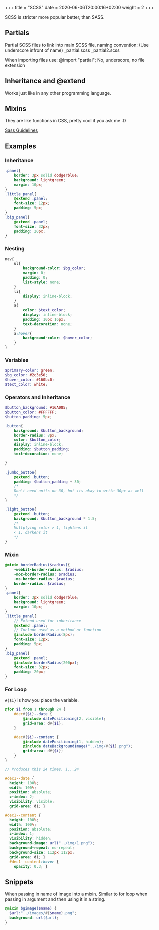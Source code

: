 +++
title = "SCSS"
date = 2020-06-06T20:00:16+02:00
weight = 2
+++

SCSS is stricter more popular better, than SASS.


## Partials

Partial SCSS files to link into main SCSS file, naming convention: (Use underscore infront of name)
_partial.scss
_partial2.scss

When importing files use:
@import "partial";
No, underscore, no file extension

## Inheritance and @extend

Works just like in any other programming language.

## Mixins

They are like functions in CSS, pretty cool if you ask me :D

[Sass Guidelines](https://sass-guidelin.es/)

## Examples

### Inheritance

```scss
.panel{
    border: 3px solid dodgerblue;
    background: lightgreen;
    margin: 10px;
}
.little_panel{
    @extend .panel;
    font-size: 12px;
    padding: 5px;
}
.big_panel{
    @extend .panel;
    font-size: 32px;
    padding: 20px;
}
```

### Nesting

```scss
nav{
    ul{
        background-color: $bg_color;
        margin: 0;
        padding: 0;
        list-style: none;
    }
    li{
        display: inline-block;
    }
    a{
        color: $text_color;
        display: inline-block;
        padding: 10px 16px;
        text-decoration: none;
    }
    a:hover{
        background-color: $hover_color;
    }
}
```

### Variables

```scss
$primary-color: green;
$bg_color: #2c3e50;
$hover_color: #160bc0;
$text_color: white;
```

### Operators and Inheritance

```scss
$button_background: #16A085;
$button_color: #FFFFFF;
$button_padding: 5px;

.button{
    background: $button_background;
    border-radius: 8px;
    color: $button_color;
    display: inline-block;
    padding: $button_padding;
    text-decoration: none;

}

.jumbo_button{
    @extend .button;
    padding: $button_padding + 30;
    /*
    Don't need units on 30, but its okay to write 30px as well
    */
}

.light_button{
    @extend .button;
    background: $button_background * 1.5;
    /*
    Multplying color > 1, lightens it
    < 1, darkens it
    */
}
```

### Mixin

```scss
@mixin borderRadius($radius){
    -webkit-border-radius: $radius;
    -moz-border-radius: $radius;
    -ms-border-radius: $radius;
    border-radius: $radius;
}
.panel{
    border: 3px solid dodgerblue;
    background: lightgreen;
    margin: 10px;
}
.little_panel{
    // Extend used for inheritance
    @extend .panel;
    // Include used as a method or function
    @include borderRadius(8px);
    font-size: 12px;
    padding: 5px;
}
.big_panel{
    @extend .panel;
    @include borderRadius(200px);
    font-size: 32px;
    padding: 20px;
}
```



### For Loop

`#{$i}` is how you place the variable.

```scss
@for $i from 1 through 24 {
    #dec#{$i}--date {
        @include datePositioning(2, visible);
        grid-area: d#{$i};
    }

    #dec#{$i}--content {
        @include datePositioning(1, hidden);
        @include dateBackgroundImage("../img/#{$i}.png");
        grid-area: d#{$i};
    }
}

// Produces this 24 times, 1...24

#dec1--date {
  height: 100%;
  width: 100%;
  position: absolute;
  z-index: 2;
  visibility: visible;
  grid-area: d1; }

#dec1--content {
  height: 100%;
  width: 100%;
  position: absolute;
  z-index: 1;
  visibility: hidden;
  background-image: url("../img/1.png");
  background-repeat: no-repeat;
  background-size: 112px 112px;
  grid-area: d1; }
  #dec1--content:hover {
    opacity: 0.3; }
```



## Snippets

When passing in name of image into a mixin. Similar to for loop when passing in argument and then using it in a string.

```scss
@mixin bgimage($name) {
  $url:"../images/#{$name}.png";
  background: url($url);
}
```


